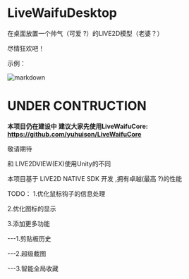 # LiveWaifuDesktop
在桌面放置一个帅气（可爱 ?）的LIVE2D模型（老婆？）

尽情狂欢吧！

示例：

![markdown](https://github.com/yuhuison/LiveWaifuDesktop/blob/master/exp.png)
# UNDER CONTRUCTION
**本项目仍在建设中**
**建议大家先使用LiveWaifuCore: https://github.com/yuhuison/LiveWaifuCore**

敬请期待

和 LIVE2DVIEW(EX)使用Unity的不同

本项目基于 LIVE2D NATIVE SDK 开发 ,拥有卓越(最高 ?)的性能


TODO：
1.优化鼠标钩子的信息处理

2.优化图标的显示

3.添加更多功能

---1.剪贴板历史

---2.超级截图

---3.智能全局收藏

